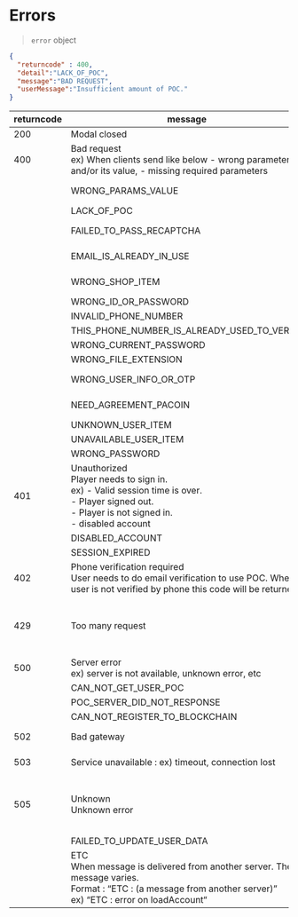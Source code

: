 # Errors

> `error` object

```json
{
  "returncode" : 400,
  "detail":"LACK_OF_POC",
  "message":"BAD REQUEST",
  "userMessage":"Insufficient amount of POC."
}
```

returncode | message | detail | userMessage
---------- | ------- | ------- | ---------
200 | Modal closed | Modal closed | Modal closed.
400 | Bad request<br> ex) When clients send like below - wrong parameters and/or its value, - missing required parameters | MISSING_PARAMETER | 
 | | WRONG_PARAMS_VALUE | Please check your request and try it again.
 | | LACK_OF_POC | Insufficient amount of POC.
 | | FAILED_TO_PASS_RECAPTCHA | Failed to pass the reCAPTCHA, please try again.
 | | EMAIL_IS_ALREADY_IN_USE | An account with this email is already in use.
 | | WRONG_SHOP_ITEM | The item could not be found in the shop.
 | | WRONG_ID_OR_PASSWORD | Invalid ID or password.
 | | INVALID_PHONE_NUMBER | Phone number is invalid.
 | | THIS_PHONE_NUMBER_IS_ALREADY_USED_TO_VERIFY | This phone number is already in use.
 | | WRONG_CURRENT_PASSWORD | Current password is incorrect.
 | | WRONG_FILE_EXTENSION | Wrong file extension.
 | | WRONG_USER_INFO_OR_OTP | Could not sign in because of wrong user info.
 | | NEED_AGREEMENT_PACOIN | Phone number verification is required to use POC.
 | | UNKNOWN_USER_ITEM | It's an unknown user item.
 | | UNAVAILABLE_USER_ITEM | The item is unavailable.
 | | WRONG_PASSWORD | Invalid ID or password.
401 | Unauthorized<br> Player needs to sign in.<br> ex) - Valid session time is over. <br>- Player signed out.<br> - Player is not signed in.<br> - disabled account | UNKNOWN_USER | Unknown user.
 | | DISABLED_ACCOUNT | This account has been disabled.
 | | SESSION_EXPIRED | Session has expired.
402 | Phone verification required<br> User needs to do email verification to use POC. When user is not verified by phone this code will be returned | PHONE_VERIFICATION_REQUIRED | Phone verification required.
429 | Too many request | TOO_MANY_SIGN_UP_WITH_SAME_IP | You can not create a PA Account on your current IP address.
500 | Server error<br> ex) server is not available, unknown error, etc | SYSTEM_ERROR | Server error has occurred.
 | | CAN_NOT_GET_USER_POC |  Server error has occurred.
 | | POC_SERVER_DID_NOT_RESPONSE |  Server error has occurred.
 | | CAN_NOT_REGISTER_TO_BLOCKCHAIN |  Server error has occurred.
502 | Bad gateway | BAD_GATEWAY | Server error has occurred.
503 | Service unavailable : ex) timeout, connection lost | SERVICE_UNAVAILABLE | Service unavailable. 
505 | Unknown<br> Unknown error | UNKNOWN | Unknown error has occurred.<br> Please try it later.
 | | FAILED_TO_UPDATE_USER_DATA | Save failed. Please try it again.
 | | ETC<br> When message is delivered from another server. The message varies.<br> Format : “ETC : (a message from another server)” <br>ex) “ETC : error on loadAccount“


